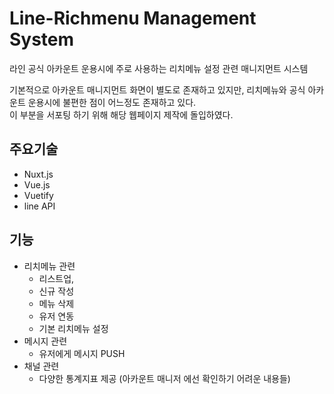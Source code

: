 # Line-Richmenu Management System

라인 공식 아카운트 운용시에 주로 사용하는 리치메뉴 설정 관련 매니지먼트 시스템

기본적으로 아카운트 매니지먼트 화면이 별도로 존재하고 있지만, 리치메뉴와 공식 아카운트 운용시에 불편한 점이 어느정도 존재하고 있다.  
이 부분을 서포팅 하기 위해 해당 웹페이지 제작에 돌입하였다.

## 주요기술
- Nuxt.js
- Vue.js
- Vuetify
- line API

## 기능
- 리치메뉴 관련
  - 리스트업,
  - 신규 작성
  - 메뉴 삭제
  - 유저 연동
  - 기본 리치메뉴 설정
- 메시지 관련
  - 유저에게 메시지 PUSH
- 채널 관련
  - 다양한 통계지표 제공 (아카운트 매니저 에선 확인하기 어려운 내용들)

